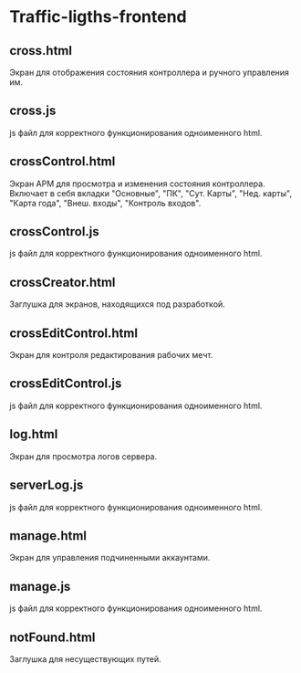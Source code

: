 # Traffic-ligths-frontend

## cross.html
Экран для отображения состояния контроллера и ручного управления им.
## cross.js
js файл для корректного функционирования одноименного html.

## crossControl.html
Экран АРМ для просмотра и изменения состояния контроллера. Включает в себя вкладки "Основные", "ПК", 
"Сут. Карты", "Нед. карты", "Карта года", "Внеш. входы", "Контроль входов". 
## crossControl.js
js файл для корректного функционирования одноименного html.

## crossCreator.html
Заглушка для экранов, находящихся под разработкой.

## crossEditControl.html
Экран для контроля редактирования рабочих мечт.
## crossEditControl.js
js файл для корректного функционирования одноименного html.

## log.html
Экран для просмотра логов сервера.
## serverLog.js
js файл для корректного функционирования одноименного html.

## manage.html
Экран для управления подчиненными аккаунтами.
## manage.js
js файл для корректного функционирования одноименного html.

## notFound.html
Заглушка для несуществующих путей.
